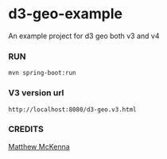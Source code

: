# d3-geo-example
An example project for d3 geo both v3 and v4

### RUN

```
mvn spring-boot:run

```

### V3 version url

```
http://localhost:8080/d3-geo.v3.html

```

### CREDITS

[Matthew McKenna](http://bl.ocks.org/mpmckenna8/e970c58310dec1965283)

